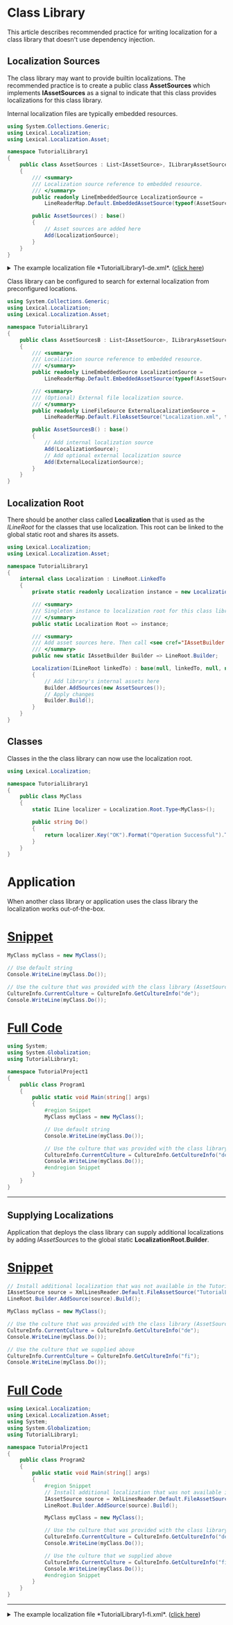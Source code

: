 # Class Library
This article describes recommended practice for writing localization for a class library that doesn't use dependency injection.

## Localization Sources
The class library may want to provide builtin localizations. 
The recommended practice is to create a public class **AssetSources** which implements **IAssetSources** as a signal 
to indicate that this class provides localizations for this class library.

Internal localization files are typically embedded resources.

```csharp
using System.Collections.Generic;
using Lexical.Localization;
using Lexical.Localization.Asset;

namespace TutorialLibrary1
{
    public class AssetSources : List<IAssetSource>, ILibraryAssetSources
    {
        /// <summary>
        /// Localization source reference to embedded resource.
        /// </summary>
        public readonly LineEmbeddedSource LocalizationSource = 
            LineReaderMap.Default.EmbeddedAssetSource(typeof(AssetSources).Assembly, "docs.TutorialLibrary1-de.xml");

        public AssetSources() : base()
        {
            // Asset sources are added here
            Add(LocalizationSource);
        }
    }
}

```
<details>
  <summary>The example localization file *TutorialLibrary1-de.xml*.  (<u>click here</u>)</summary>

```xml
<?xml version="1.0" encoding="UTF-8"?>
<Localization xmlns:Culture="urn:lexical.fi:Culture"
              xmlns:Type="urn:lexical.fi:Type"
              xmlns:Key="urn:lexical.fi:Key"
              xmlns="urn:lexical.fi">

  <!-- Example: Localization string for Culture "de" -->
  <Type:TutorialLibrary1.MyClass Culture="de">
    <Key:OK>Erfolgreich!</Key:OK>
  </Type:TutorialLibrary1.MyClass>

</Localization>

```
</details>

Class library can be configured to search for external localization from preconfigured locations.

```csharp
using System.Collections.Generic;
using Lexical.Localization;
using Lexical.Localization.Asset;

namespace TutorialLibrary1
{
    public class AssetSourcesB : List<IAssetSource>, ILibraryAssetSources
    {
        /// <summary>
        /// Localization source reference to embedded resource.
        /// </summary>
        public readonly LineEmbeddedSource LocalizationSource = 
            LineReaderMap.Default.EmbeddedAssetSource(typeof(AssetSources).Assembly, "docs.TutorialLibrary1-de.xml");

        /// <summary>
        /// (Optional) External file localization source.
        /// </summary>
        public readonly LineFileSource ExternalLocalizationSource = 
            LineReaderMap.Default.FileAssetSource("Localization.xml", throwIfNotFound: false);

        public AssetSourcesB() : base()
        {
            // Add internal localization source
            Add(LocalizationSource);
            // Add optional external localization source
            Add(ExternalLocalizationSource);
        }
    }
}

```

## Localization Root
There should be another class called **Localization** that is used as the *ILineRoot* for the classes that use localization.
This root can be linked to the global static root and shares its assets. 

```csharp
using Lexical.Localization;
using Lexical.Localization.Asset;

namespace TutorialLibrary1
{
    internal class Localization : LineRoot.LinkedTo
    {
        private static readonly Localization instance = new Localization(LineRoot.Global);

        /// <summary>
        /// Singleton instance to localization root for this class library.
        /// </summary>
        public static Localization Root => instance;

        /// <summary>
        /// Add asset sources here. Then call <see cref="IAssetBuilder.Build"/> to make effective.
        /// </summary>
        public new static IAssetBuilder Builder => LineRoot.Builder;

        Localization(ILineRoot linkedTo) : base(null, linkedTo, null, null, null, null, null)
        {
            // Add library's internal assets here
            Builder.AddSources(new AssetSources());
            // Apply changes
            Builder.Build();
        }
    }
}

```

## Classes
Classes in the the class library can now use the localization root.

```csharp
using Lexical.Localization;

namespace TutorialLibrary1
{
    public class MyClass
    {
        static ILine localizer = Localization.Root.Type<MyClass>();

        public string Do()
        {
            return localizer.Key("OK").Format("Operation Successful").ToString();
        }
    }
}

```

# Application
When another class library or application uses the class library the localization works out-of-the-box.
# [Snippet](#tab/snippet-2)

```csharp
MyClass myClass = new MyClass();

// Use default string
Console.WriteLine(myClass.Do());

// Use the culture that was provided with the class library (AssetSources)
CultureInfo.CurrentCulture = CultureInfo.GetCultureInfo("de");
Console.WriteLine(myClass.Do());
```
# [Full Code](#tab/full-2)

```csharp
using System;
using System.Globalization;
using TutorialLibrary1;

namespace TutorialProject1
{
    public class Program1
    {
        public static void Main(string[] args)
        {
            #region Snippet
            MyClass myClass = new MyClass();

            // Use default string
            Console.WriteLine(myClass.Do());

            // Use the culture that was provided with the class library (AssetSources)
            CultureInfo.CurrentCulture = CultureInfo.GetCultureInfo("de");
            Console.WriteLine(myClass.Do());
            #endregion Snippet
        }
    }
}

```
***

## Supplying Localizations
Application that deploys the class library can supply additional localizations by adding *IAssetSource*s to the global static **LocalizationRoot.Builder**.
# [Snippet](#tab/snippet-3)

```csharp
// Install additional localization that was not available in the TutorialLibrary
IAssetSource source = XmlLinesReader.Default.FileAssetSource("TutorialLibrary1-fi.xml");
LineRoot.Builder.AddSource(source).Build();

MyClass myClass = new MyClass();

// Use the culture that was provided with the class library (AssetSources)
CultureInfo.CurrentCulture = CultureInfo.GetCultureInfo("de");
Console.WriteLine(myClass.Do());

// Use the culture that we supplied above
CultureInfo.CurrentCulture = CultureInfo.GetCultureInfo("fi");
Console.WriteLine(myClass.Do());
```
# [Full Code](#tab/full-3)

```csharp
using Lexical.Localization;
using Lexical.Localization.Asset;
using System;
using System.Globalization;
using TutorialLibrary1;

namespace TutorialProject1
{
    public class Program2
    {
        public static void Main(string[] args)
        {
            #region Snippet
            // Install additional localization that was not available in the TutorialLibrary
            IAssetSource source = XmlLinesReader.Default.FileAssetSource("TutorialLibrary1-fi.xml");
            LineRoot.Builder.AddSource(source).Build();

            MyClass myClass = new MyClass();

            // Use the culture that was provided with the class library (AssetSources)
            CultureInfo.CurrentCulture = CultureInfo.GetCultureInfo("de");
            Console.WriteLine(myClass.Do());

            // Use the culture that we supplied above
            CultureInfo.CurrentCulture = CultureInfo.GetCultureInfo("fi");
            Console.WriteLine(myClass.Do());
            #endregion Snippet
        }
    }
}

```
***

<details>
  <summary>The example localization file *TutorialLibrary1-fi.xml*.  (<u>click here</u>)</summary>

```xml
<?xml version="1.0" encoding="UTF-8"?>
<Localization xmlns:Culture="urn:lexical.fi:Culture"
              xmlns:Type="urn:lexical.fi:Type"
              xmlns:Key="urn:lexical.fi:Key"
              xmlns="urn:lexical.fi">

  <!-- Example: Localization string for Culture "fi" -->
  <Type:TutorialLibrary1.MyClass Culture="fi">
    <Key:OK>Toiminto onnistui!</Key:OK>
  </Type:TutorialLibrary1.MyClass>

</Localization>

```
</details>
<br/>

